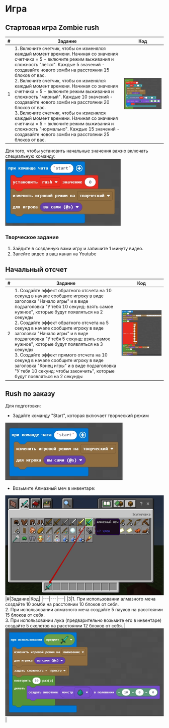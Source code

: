 # Игра
## Стартовая игра Zombie rush
|#|Задание|Код|
|---|---|---|
|1|1. Включите счетчик, чтобы он изменялся каждый момент времени. Начиная со значения счетчика = 5 - включите режим выживания и сложность "легко". Каждые 5 значений - создавайте нового зомби на расстоянии 15 блоков от вас. <br> 2. Включите счетчик, чтобы он изменялся каждый момент времени. Начиная со значения счетчика = 5 - включите режим выживания и сложность "мирный". Каждые 10 значений - создавайте нового зомби на расстоянии 20 блоков от вас.<br> 3. Включите счетчик, чтобы он изменялся каждый момент времени. Начиная со значения счетчика = 5 - включите режим выживания и сложность "нормально". Каждые 15 значений - создавайте нового зомби на расстоянии 25 блоков от вас.|<img src = "img/game01.jpg">|

Для того, чтобы установить начальные значения важно включать специальную команду:  
<img src = "img/game02.jpg">

### Творческое задание
1. Зайдите в созданную вами игру и запишите 1 минуту видео.
2. Залейте видео в ваш канал на Youtube

## Начальный отсчет
|#|Задание|Код|
|---|---|---|
|2|1. Создайте эффект обратного отсчета на 10 секунд в начале сообщите игроку в виде заголовка "Начало игры" и в виде подзаголовка "У тебя 10 секунд: взять самое нужное", которые будут появляться на 2 секунды <br> 2. Создайте эффект обратного отсчета на 5 секунд в начале сообщите игроку в виде заголовка "Начало игры" и в виде подзаголовка "У тебя 5 секунд: взять самое нужное", которые будут появляться на 3 секунды <br> 3. Создайте эффект прямого отсчета на 10 секунд в начале сообщите игроку в виде заголовка "Конец игры" и в виде подзаголовка "У тебя 10 секунд: чтобы закончить", которые будут появляться на 2 секунды|<img src = "img/game03.jpg">|

## Rush по заказу
Для подготовки:
- Задайте команду "Start", которая включает творческий режим  
<img src = "img/game05.jpg">

- Возьмите Алмазный меч в инвентаре:  
<img src = "img/game06.jpg">
|#|Задание|Код|
|---|---|---|
|3|1. При использовании алмазного меча создайте 10 зомби на расстоянии 10 блоков от себя. <br> 2. При использовании алмазного меча создайте 5 пауков на расстоянии 15 блоков от себя.<br> 3. При использовании лука (предварительно возьмите его в инвентаре) создайте 5 скелетов на расстоянии 12 блоков от себя. |<img src = "img/game04.jpg">|